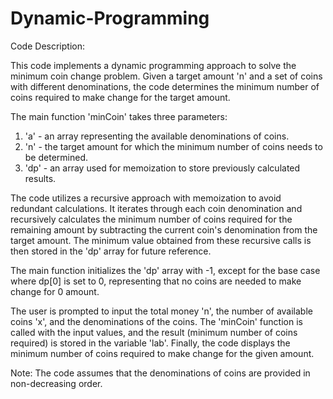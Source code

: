 # Dynamic-Programming

Code Description:

This code implements a dynamic programming approach to solve the minimum coin change problem. Given a target amount 'n' and a set of coins with different denominations, the code determines the minimum number of coins required to make change for the target amount.

The main function 'minCoin' takes three parameters:
1. 'a' - an array representing the available denominations of coins.
2. 'n' - the target amount for which the minimum number of coins needs to be determined.
3. 'dp' - an array used for memoization to store previously calculated results.

The code utilizes a recursive approach with memoization to avoid redundant calculations. It iterates through each coin denomination and recursively calculates the minimum number of coins required for the remaining amount by subtracting the current coin's denomination from the target amount. The minimum value obtained from these recursive calls is then stored in the 'dp' array for future reference.

The main function initializes the 'dp' array with -1, except for the base case where dp[0] is set to 0, representing that no coins are needed to make change for 0 amount.

The user is prompted to input the total money 'n', the number of available coins 'x', and the denominations of the coins. The 'minCoin' function is called with the input values, and the result (minimum number of coins required) is stored in the variable 'lab'. Finally, the code displays the minimum number of coins required to make change for the given amount.

Note: The code assumes that the denominations of coins are provided in non-decreasing order.
